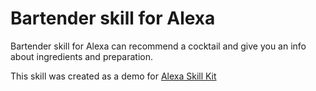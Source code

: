 # Bartender skill for Alexa

Bartender skill for Alexa can recommend a cocktail and give you an info about ingredients and preparation.

This skill was created as a demo for [Alexa Skill Kit](https://github.com/stojanovic/alexa-skill-kit)
